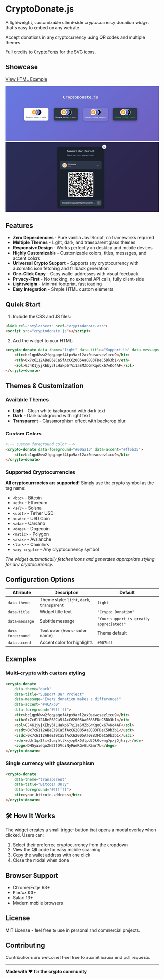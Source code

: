# CryptoDonate.js

A lightweight, customizable client-side cryptocurrency donation widget that's easy to embed on any website.

Accept donations in any cryptocurrency using QR codes and multiple themes.

Full credits to [CryptoFonts](https://github.com/Cryptofonts) for the SVG icons.

## Showcase

[View HTML Example](https://pitz8.github.io/CryptoDonate/)

![Different widget styles](./1.png)
![Clean user interface](./2.png)

## Features

- **Zero Dependencies** - Pure vanilla JavaScript, no frameworks required
- **Multiple Themes** - Light, dark, and transparent glass themes
- **Responsive Design** - Works perfectly on desktop and mobile devices
- **Highly Customizable** - Customizable colors, titles, messages, and accent colors
- **Universal Crypto Support** - Supports any cryptocurrency with automatic icon fetching and fallback generation
- **One-Click Copy** - Copy wallet addresses with visual feedback
- **Privacy-First** - No tracking, no external API calls, fully client-side
- **Lightweight** - Minimal footprint, fast loading
- **Easy Integration** - Simple HTML custom elements

## Quick Start

1. Include the CSS and JS files:
```html
<link rel="stylesheet" href="cryptodonate.css">
<script src="cryptodonate.js"></script>
```

2. Add the widget to your HTML:
```html
<crypto-donate data-theme="light" data-title="Support Us" data-message="Your donations help us grow!">
    <btc>bc1qpd8ww2fgqyagef4tpx9arl2ax0eewcsezlxcu9</btc>
    <eth>0x7c6112ABeE69Ca5fAcC62005Aa08B3FDeC5Db3b1</eth>
    <sol>GJ4K1jyjXEby3FLHakp6TVi1aSMZbGrKqoCx67oKc4AF</sol>
</crypto-donate>
```

## Themes & Customization

### Available Themes
- **Light** - Clean white background with dark text
- **Dark** - Dark background with light text
- **Transparent** - Glassmorphism effect with backdrop blur

### Custom Colors
```html
<!-- Custom foreground color -->
<crypto-donate data-foreground="#00aa13" data-accent="#ff6b35">
    <btc>bc1qpd8ww2fgqyagef4tpx9arl2ax0eewcsezlxcu9</btc>
</crypto-donate>
```

### Supported Cryptocurrencies
**All cryptocurrencies are supported!** Simply use the crypto symbol as the tag name:
- `<btc>` - Bitcoin
- `<eth>` - Ethereum  
- `<sol>` - Solana
- `<usdt>` - Tether USD
- `<usdc>` - USD Coin
- `<ada>` - Cardano
- `<doge>` - Dogecoin
- `<matic>` - Polygon
- `<avax>` - Avalanche
- `<link>` - Chainlink
- `<any-crypto>` - Any cryptocurrency symbol

*The widget automatically fetches icons and generates appropriate styling for any cryptocurrency.*

## Configuration Options

| Attribute | Description | Default |
|-----------|-------------|---------|
| `data-theme` | Theme style: `light`, `dark`, `transparent` | `light` |
| `data-title` | Widget title text | `"Crypto Donation"` |
| `data-message` | Subtitle message | `"Your support is greatly appreciated!"` |
| `data-foreground` | Text color (hex or color name) | Theme default |
| `data-accent` | Accent color for highlights | `#007bff` |

## Examples

### Multi-crypto with custom styling
```html
<crypto-donate 
    data-theme="dark" 
    data-title="Support Our Project" 
    data-message="Every donation makes a difference!"
    data-accent="#4CAF50"
    data-foreground="#ffffff">
    <btc>bc1qpd8ww2fgqyagef4tpx9arl2ax0eewcsezlxcu9</btc>
    <eth>0x7c6112ABeE69Ca5fAcC62005Aa08B3FDeC5Db3b1</eth>
    <sol>GJ4K1jyjXEby3FLHakp6TVi1aSMZbGrKqoCx67oKc4AF</sol>
    <usdt>0x7c6112ABeE69Ca5fAcC62005Aa08B3FDeC5Db3b1</usdt>
    <usdc>0x7c6112ABeE69Ca5fAcC62005Aa08B3FDeC5Db3b1</usdc>
    <ada>addr1qx2fxv2umyhttkxyxp8x0dlpdt3k6cwng5pxj3jhsyd</ada>
    <doge>DH5yaieqoZN36fDVciNyRueRGvGLR3mr7L</doge>
</crypto-donate>
```

### Single currency with glassmorphism
```html
<crypto-donate 
    data-theme="transparent" 
    data-title="Bitcoin Only" 
    data-foreground="#ffffff">
    <btc>your-bitcoin-address</btc>
</crypto-donate>
```

## 🛠️ How It Works

The widget creates a small trigger button that opens a modal overlay when clicked. Users can:
1. Select their preferred cryptocurrency from the dropdown
2. View the QR code for easy mobile scanning
3. Copy the wallet address with one click
4. Close the modal when done

## Browser Support

- Chrome/Edge 63+
- Firefox 63+
- Safari 13+
- Modern mobile browsers

## License

MIT License - feel free to use in personal and commercial projects.

## Contributing

Contributions are welcome! Feel free to submit issues and pull requests.

---

**Made with ❤️ for the crypto community**